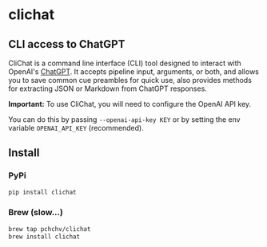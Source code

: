 # clichat
## CLI access to ChatGPT

CliChat is a command line interface (CLI) tool designed to interact with OpenAI's [ChatGPT](https://chat.openai.com/).
It accepts pipeline input, arguments, or both, and allows you to save common cue preambles for quick use, also provides methods for extracting JSON or Markdown from ChatGPT responses.

**Important:** To use CliChat, you will need to configure the OpenAI API key.

You can do this by passing `--openai-api-key KEY` or by setting the env variable `OPENAI_API_KEY` (recommended).

## Install

### PyPi

```bash
pip install clichat
```

### Brew (slow...)

```bash
brew tap pchchv/clichat
brew install clichat
```